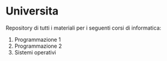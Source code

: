 # Universita
Repository di tutti i materiali per i seguenti corsi di informatica:
1. Programmazione 1
2. Programmazione 2
3. Sistemi operativi
